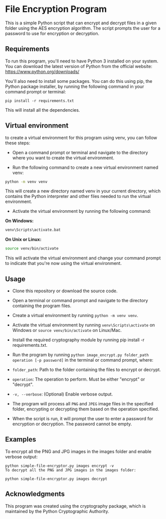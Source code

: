 # File Encryption Program

This is a simple Python script that can encrypt and decrypt files in a given folder using the AES encryption algorithm. The script prompts the user for a password to use for encryption or decryption.

## Requirements

To run this program, you'll need to have Python 3 installed on your system. You can download the latest version of Python from the official website: https://www.python.org/downloads/

You'll also need to install some packages. You can do this using pip, the Python package installer, by running the following command in your command prompt or terminal:

```
pip install -r requirements.txt
```

This will install all the dependencies.

## Virtual environment

to create a virtual environment for this program using venv, you can follow these steps:

- Open a command prompt or terminal and navigate to the directory where you want to create the virtual environment.

- Run the following command to create a new virtual environment named venv:

```bash
python -m venv venv
```

This will create a new directory named venv in your current directory, which contains the Python interpreter and other files needed to run the virtual environment.

- Activate the virtual environment by running the following command:

**On Windows:**

```bash
venv\Scripts\activate.bat
```

**On Unix or Linux:**

```bash
source venv/bin/activate
```

This will activate the virtual environment and change your command prompt to indicate that you're now using the virtual environment.

## Usage

- Clone this repository or download the source code.

- Open a terminal or command prompt and navigate to the directory containing the program files.

- Create a virtual environment by running `python -m venv venv`.

- Activate the virtual environment by running `venv\Scripts\activate` on Windows or `source venv/bin/activate` on Linux/Mac.

- Install the required cryptography module by running pip install -r requirements.txt.

- Run the program by running `python image_encrypt.py folder_path operation [-p password]` in the terminal or command prompt, where:

- `folder_path`: Path to the folder containing the files to encrypt or decrypt.

- `operation`: The operation to perform. Must be either "encrypt" or "decrypt".

- `-v, --verbose`: (Optional) Enable verbose output.

- The program will process all `PNG` and `JPEG` image files in the specified folder, encrypting or decrypting them based on the operation specified.

- When the script is run, it will prompt the user to enter a password for encryption or decryption. The password cannot be empty.

## Examples

To encrypt all the PNG and JPG images in the images folder and enable verbose output:

```
python simple-file-encryptor.py images encrypt -v
To decrypt all the PNG and JPG images in the images folder:
```

```
python simple-file-encryptor.py images decrypt
```

## Acknowledgments

This program was created using the cryptography package, which is maintained by the Python Cryptographic Authority.
